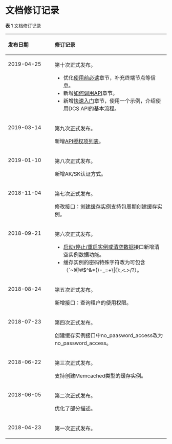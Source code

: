 # 文档修订记录<a name="dcs-zh-api-180423054"></a>

**表 1**  文档修订记录

<a name="table19819455343"></a>
<table><thead align="left"><tr id="row11987144512341"><th class="cellrowborder" valign="top" width="28.999999999999996%" id="mcps1.2.3.1.1"><p id="p20989204513420"><a name="p20989204513420"></a><a name="p20989204513420"></a>发布日期</p>
</th>
<th class="cellrowborder" valign="top" width="71%" id="mcps1.2.3.1.2"><p id="p499014520344"><a name="p499014520344"></a><a name="p499014520344"></a>修订记录</p>
</th>
</tr>
</thead>
<tbody><tr id="row565385064818"><td class="cellrowborder" valign="top" width="28.999999999999996%" headers="mcps1.2.3.1.1 "><p id="p116531505480"><a name="p116531505480"></a><a name="p116531505480"></a>2019-04-25</p>
</td>
<td class="cellrowborder" valign="top" width="71%" headers="mcps1.2.3.1.2 "><p id="p166547508487"><a name="p166547508487"></a><a name="p166547508487"></a>第十次正式发布。</p>
<a name="ul861281825115"></a><a name="ul861281825115"></a><ul id="ul861281825115"><li>优化<a href="使用前必读.md">使用前必读</a>章节，补充终端节点等信息。</li><li>新增<a href="如何调用API.md">如何调用API</a>章节。</li><li>新增<a href="快速入门.md">快速入门</a>章节，使用一个示例，介绍使用DCS API的基本流程。</li></ul>
</td>
</tr>
<tr id="row266533003818"><td class="cellrowborder" valign="top" width="28.999999999999996%" headers="mcps1.2.3.1.1 "><p id="p86661830193817"><a name="p86661830193817"></a><a name="p86661830193817"></a>2019-03-14</p>
</td>
<td class="cellrowborder" valign="top" width="71%" headers="mcps1.2.3.1.2 "><p id="p666603083814"><a name="p666603083814"></a><a name="p666603083814"></a>第九次正式发布。</p>
<p id="p139481507386"><a name="p139481507386"></a><a name="p139481507386"></a>新增<a href="API授权项列表.md">API授权项列表</a>。</p>
</td>
</tr>
<tr id="row1932916552018"><td class="cellrowborder" valign="top" width="28.999999999999996%" headers="mcps1.2.3.1.1 "><p id="p2330755203"><a name="p2330755203"></a><a name="p2330755203"></a>2019-01-10</p>
</td>
<td class="cellrowborder" valign="top" width="71%" headers="mcps1.2.3.1.2 "><p id="p153302555020"><a name="p153302555020"></a><a name="p153302555020"></a>第八次正式发布。</p>
<p id="p1898319137112"><a name="p1898319137112"></a><a name="p1898319137112"></a>新增AK/SK认证方式。</p>
</td>
</tr>
<tr id="row1170883461119"><td class="cellrowborder" valign="top" width="28.999999999999996%" headers="mcps1.2.3.1.1 "><p id="p0708153441114"><a name="p0708153441114"></a><a name="p0708153441114"></a>2018-11-04</p>
</td>
<td class="cellrowborder" valign="top" width="71%" headers="mcps1.2.3.1.2 "><p id="p13167812124"><a name="p13167812124"></a><a name="p13167812124"></a>第七次正式发布。</p>
<p id="p15168151121217"><a name="p15168151121217"></a><a name="p15168151121217"></a>修改接口：<a href="创建缓存实例.md">创建缓存实例</a>支持包周期创建缓存实例。</p>
</td>
</tr>
<tr id="row123646481308"><td class="cellrowborder" valign="top" width="28.999999999999996%" headers="mcps1.2.3.1.1 "><p id="p12991754300"><a name="p12991754300"></a><a name="p12991754300"></a>2018-09-21</p>
</td>
<td class="cellrowborder" valign="top" width="71%" headers="mcps1.2.3.1.2 "><p id="p12994145411019"><a name="p12994145411019"></a><a name="p12994145411019"></a>第六次正式发布。</p>
<a name="ul1141110618117"></a><a name="ul1141110618117"></a><ul id="ul1141110618117"><li><a href="启动-停止-重启实例或清空数据.md">启动/停止/重启实例或清空数据</a>接口新增清空实例数据功能。</li><li>缓存实例的密码特殊字符改为可包含（`~!@#$^&amp;*()-_=+\|{}:,&lt;.&gt;/?）。</li></ul>
</td>
</tr>
<tr id="row6275141610407"><td class="cellrowborder" valign="top" width="28.999999999999996%" headers="mcps1.2.3.1.1 "><p id="p1094982615409"><a name="p1094982615409"></a><a name="p1094982615409"></a>2018-08-24</p>
</td>
<td class="cellrowborder" valign="top" width="71%" headers="mcps1.2.3.1.2 "><p id="p169521826124012"><a name="p169521826124012"></a><a name="p169521826124012"></a>第五次正式发布。</p>
<p id="p095320263409"><a name="p095320263409"></a><a name="p095320263409"></a>新增接口：查询租户的使用权限。</p>
</td>
</tr>
<tr id="row112925717317"><td class="cellrowborder" valign="top" width="28.999999999999996%" headers="mcps1.2.3.1.1 "><p id="p128247111415"><a name="p128247111415"></a><a name="p128247111415"></a>2018-07-23</p>
</td>
<td class="cellrowborder" valign="top" width="71%" headers="mcps1.2.3.1.2 "><p id="p18827211341"><a name="p18827211341"></a><a name="p18827211341"></a>第四次正式发布。</p>
<p id="p483013113413"><a name="p483013113413"></a><a name="p483013113413"></a>创建缓存实例接口中no_paasword_access改为no_password_access。</p>
</td>
</tr>
<tr id="row205031831123613"><td class="cellrowborder" valign="top" width="28.999999999999996%" headers="mcps1.2.3.1.1 "><p id="p15051031193615"><a name="p15051031193615"></a><a name="p15051031193615"></a>2018-06-22</p>
</td>
<td class="cellrowborder" valign="top" width="71%" headers="mcps1.2.3.1.2 "><p id="p1850583114366"><a name="p1850583114366"></a><a name="p1850583114366"></a>第三次正式发布。</p>
<p id="p0706122817379"><a name="p0706122817379"></a><a name="p0706122817379"></a>支持创建Memcached类型的缓存实例。</p>
</td>
</tr>
<tr id="row1813992634420"><td class="cellrowborder" valign="top" width="28.999999999999996%" headers="mcps1.2.3.1.1 "><p id="p89611351448"><a name="p89611351448"></a><a name="p89611351448"></a>2018-06-05</p>
</td>
<td class="cellrowborder" valign="top" width="71%" headers="mcps1.2.3.1.2 "><p id="p49635359441"><a name="p49635359441"></a><a name="p49635359441"></a>第二次正式发布。</p>
<p id="p871133515450"><a name="p871133515450"></a><a name="p871133515450"></a>优化了部分描述。</p>
</td>
</tr>
<tr id="row159923455340"><td class="cellrowborder" valign="top" width="28.999999999999996%" headers="mcps1.2.3.1.1 "><p id="p1999574563414"><a name="p1999574563414"></a><a name="p1999574563414"></a>2018-04-23</p>
</td>
<td class="cellrowborder" valign="top" width="71%" headers="mcps1.2.3.1.2 "><p id="p97932174352"><a name="p97932174352"></a><a name="p97932174352"></a>第一次正式发布。</p>
</td>
</tr>
</tbody>
</table>

